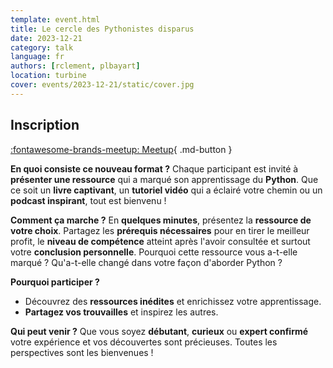 ```yaml
---
template: event.html
title: Le cercle des Pythonistes disparus
date: 2023-12-21
category: talk
language: fr
authors: [rclement, plbayart]
location: turbine
cover: events/2023-12-21/static/cover.jpg
---
```


## Inscription

[:fontawesome-brands-meetup: Meetup](https://www.meetup.com/fr-FR/groupe-dutilisateurs-python-grenoble/events/297663866/){ .md-button }

**En quoi consiste ce nouveau format ?**
Chaque participant est invité à **présenter une ressource** qui a marqué son apprentissage du **Python**. Que ce soit un **livre captivant**, un **tutoriel vidéo** qui a éclairé votre chemin ou un **podcast inspirant**, tout est bienvenu !

**Comment ça marche ?**
En **quelques minutes**, présentez la **ressource de votre choix**. Partagez les **prérequis nécessaires** pour en tirer le meilleur profit, le **niveau de compétence** atteint après l'avoir consultée et surtout votre **conclusion personnelle**. Pourquoi cette ressource vous a-t-elle marqué ? Qu'a-t-elle changé dans votre façon d'aborder Python ?

**Pourquoi participer ?**

- Découvrez des **ressources inédites** et enrichissez votre apprentissage.
- **Partagez vos trouvailles** et inspirez les autres.

**Qui peut venir ?**
Que vous soyez **débutant**, **curieux** ou **expert confirmé** votre expérience et vos découvertes sont précieuses. Toutes les perspectives sont les bienvenues !